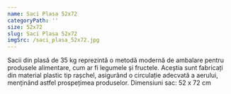 ```yaml
---
name: Saci Plasa 52x72
categoryPath: ''
size: 52x72
slug: Saci Plasa 52x72
imgSrc: /saci_plasa_52x72.jpg
---
```


Sacii din plasă de 35 kg reprezintă o metodă modernă de ambalare pentru produsele alimentare, cum ar fi legumele și fructele. Aceștia sunt fabricați din material plastic tip rașchel, asigurând o circulație adecvată a aerului, menținând astfel prospețimea produselor.  Dimensiuni sac: 52 x 72 cm
